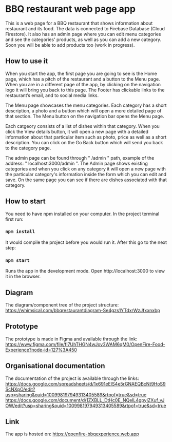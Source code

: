 # BBQ restaurant web page app

This is a web page for a BBQ restaurant that shows information about restaurant and its food. The data is connected to Firebase Database (Cloud Firestore). It also has an admin page where you can edit menu categories and see the categories' products, as well as you can add a new category. Soon you will be able to add products too (work in progress).

## How to use it 

When you start the app, the first page you are going to see is the Home page, which has a pitch of the restaurant and a button to the Menu page. When you are in a different page of the app, by clicking on the navigation logo it will bring you back to this page. The Footer has clickable links to the restaurant’s email, and to social media links.

The Menu page showcases the menu categories. Each category has a short description, a photo and a button which will open a more detailed page of that section. The Menu button on the navigation bar opens the Menu page. 

Each catgeory consists of a list of dishes within that category. When you click the View details button, it will open a new page with a detailed information about that particular item such as photo, price as well as a short description. You can click on the Go Back button which will send you back to the category page.

The admin page can be found through " /admin " path, example of the address: " localhost:3000/admin ". The Admin page shows existing categories and when you click on any category it will open a new page with the particular category's information inside the form which you can edit and save. On the same page you can see if there are dishes associated with that category.

## How to start 

You need to have npm installed on your computer. In the project terminal first run:

### `npm install`

It would compile the project before you would run it. After this go to the next step:

### `npm start`

Runs the app in the development mode.
Open http://localhost:3000 to view it in the browser.

## Diagram

The diagram/component tree of the project structure: https://whimsical.com/bbqrestaurantdiagram-Se4gzs1YTdxrWzJfxxnxbp

## Prototype

The prototype is made in Figma and available through the link: https://www.figma.com/file/fl7UhTHGN4wJoy3WAM6qM0/OpenFire-Food-Experience?node-id=127%3A450

## Organisational documentation

The documentation of the project is available through the links: 
https://docs.google.com/spreadsheets/d/1x691eEIS4e5rGNAEQBcNt9HoS9ScNXpO/edit?usp=sharing&ouid=100998197949313405589&rtpof=true&sd=true
https://docs.google.com/document/d/1ZXBLL_DtHc0E_NQelL4gpyIZXuf_vJOW/edit?usp=sharing&ouid=100998197949313405589&rtpof=true&sd=true

## Link

The app is hosted on: https://openfire-bbqexperience.web.app
